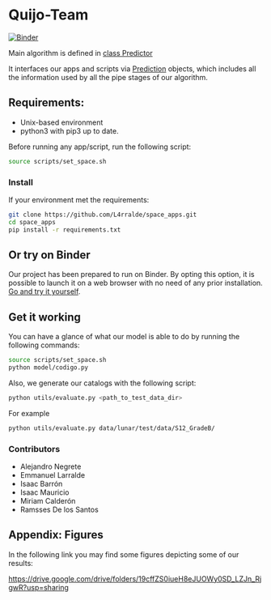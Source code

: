 # Quijo-Team

[![Binder](https://mybinder.org/badge_logo.svg)](https://mybinder.org/v2/gh/L4rralde/space_apps/HEAD)

Main algorithm is defined in [class Predictor](https://github.com/L4rralde/space_apps/blob/3470bc01d3bb0343ff75cc123294fa93587a7ab4/model/codigo.py#L139)

It interfaces our apps and scripts via [Prediction](https://github.com/L4rralde/space_apps/blob/3470bc01d3bb0343ff75cc123294fa93587a7ab4/model/codigo.py#L109C7-L109C17) objects, which includes all the information used by all the pipe stages of our algorithm.

## Requirements:
- Unix-based environment
- python3 with pip3 up to date.


Before running any app/script, run the following script:

```sh
source scripts/set_space.sh
```

### Install

If your environment met the requirements:

```sh
git clone https://github.com/L4rralde/space_apps.git
cd space_apps
pip install -r requirements.txt
```

## Or try on Binder

Our project has been prepared to run on Binder. By opting this option, it is possible to launch it on a web browser with no need of any prior installation. [Go and try it yourself](https://mybinder.org/v2/gh/L4rralde/space_apps/HEAD).


## Get it working

You can have a glance of what our model is able to do by running the following commands:

```sh
source scripts/set_space.sh 
python model/codigo.py 
```

Also, we generate our catalogs with the following script:

```sh
python utils/evaluate.py <path_to_test_data_dir>
```

For example

```sh
python utils/evaluate.py data/lunar/test/data/S12_GradeB/
```

### Contributors
- Alejandro Negrete
- Emmanuel Larralde
- Isaac Barrón
- Isaac Mauricio
- Miriam Calderón
- Ramsses De los Santos

## Appendix: Figures

In the following link you may find some figures depicting some of our results:

https://drive.google.com/drive/folders/19cffZS0iueH8eJUOWy0SD_LZJn_RjgwR?usp=sharing
